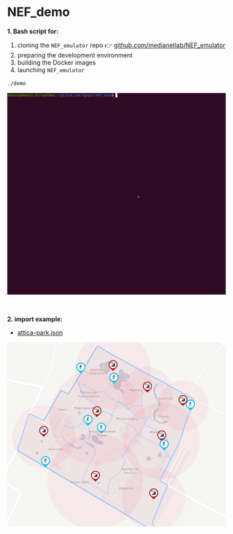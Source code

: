 # NEF_demo

**1. Bash script for:**

 1. cloning the `NEF_emulator` repo 👉 [github.com/medianetlab/NEF_emulator](https://github.com/medianetlab/NEF_emulator)
 2. preparing the development environment
 3. building the Docker images
 4. launching `NEF_emulator`

```bash
./demo
```

![](/imgs/demo.gif)

<br>

**2. import example:**

 - [attica-park.json](./attica-park.json)

![](/imgs/attica-park.png)
